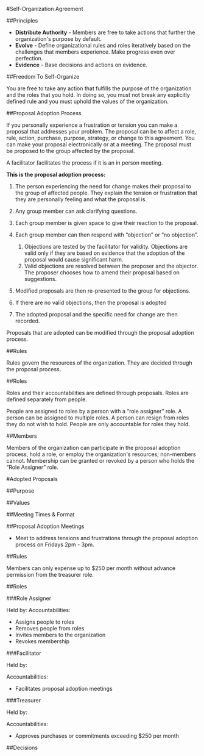 #Self-Organization Agreement

##Principles

* **Distribute Authority** - Members are free to take actions that further the organization's purpose by default.
* **Evolve** - Define organizational rules and roles iteratively based on the challenges that members experience. Make progress even over perfection.
* **Evidence** - Base decisions and actions on evidence. 

##Freedom To Self-Organize

You are free to take any action that fulfills the purpose of the organization and the roles that you hold. In doing so, you must not break any explicitly defined rule and you must uphold the values of the organization. 

##Proposal Adoption Process

If you personally experience a frustration or tension you can make a proposal that addresses your problem. The proposal can be to affect a role, rule, action, purchase, purpose, strategy, or change to this agreement. You can make your proposal electronically or at a meeting. The proposal must be proposed to the group affected by the proposal.

A facilitator facilitates the process if it is an in person meeting. 

**This is the proposal adoption process:**

1. The person experiencing the need for change makes their proposal to the group of affected people. They explain the tension or frustration that they are personally feeling and what the proposal is.
1. Any group member can ask clarifying questions.
1. Each group member is given space to give their reaction to the proposal.
1. Each group member can then respond with “objection” or “no objection”. 

    1. Objections are tested by the facilitator for validity. Objections are valid only if they are based on evidence that the adoption of the proposal would cause significant harm. 
    2. Valid objections are resolved between the proposer and the objector. The proposer chooses how to amend their proposal based on suggestions. 
1. Modified proposals are then re-presented to the group for objections.
1. If there are no valid objections, then the proposal is adopted
1. The adopted proposal and the specific need for change are then recorded.

Proposals that are adopted can be modified through the proposal adoption process.

##Rules

Rules govern the resources of the organization. They are decided through the proposal process.

##Roles

Roles and their accountabilities are defined through proposals. Roles are defined separately from people. 

People are assigned to roles by a person with a “role assigner” role. A person can be assigned to multiple roles. A person can resign from roles they do not wish to hold. People are only accountable for roles they hold.

##Members

Members of the organization can participate in the proposal adoption process, hold a role, or employ the organization's resources; non-members cannot. Membership can be granted or revoked by a person who holds the “Role Assigner” role.

#Adopted Proposals

##Purpose 

##Values

##Meeting Times & Format

##Proposal Adoption Meetings

* Meet to address tensions and frustrations through the proposal adoption process on Fridays 2pm - 3pm.

##Rules

Members can only expense up to $250 per month without advance permission from the treasurer role.

##Roles

###Role Assigner

Held by:
Accountabilities:

* Assigns people to roles
* Removes people from roles
* Invites members to the organization
* Revokes membership

###Facilitator

Held by:

Accountabilities:

* Facilitates proposal adoption meetings

###Treasurer

Held by:

Accountabilities:

* Approves purchases or commitments exceeding $250 per month

##Decisions
